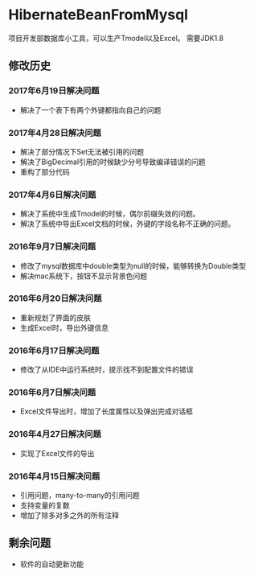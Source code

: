 HibernateBeanFromMysql
=================
项目开发部数据库小工具，可以生产Tmodel以及Excel。
需要JDK1.8

修改历史
--------

### 2017年6月19日解决问题
* 解决了一个表下有两个外键都指向自己的问题

### 2017年4月28日解决问题
* 解决了部分情况下Set无法被引用的问题
* 解决了BigDecimal引用的时候缺少分号导致编译错误的问题
* 重构了部分代码

### 2017年4月6日解决问题
* 解决了系统中生成Tmodel的时候，偶尔前缀失效的问题。
* 解决了系统中导出Excel文档的时候，外键的字段名称不正确的问题。

### 2016年9月7日解决问题
* 修改了mysql数据库中double类型为null的时候，能够转换为Double类型
* 解决mac系统下，按钮不显示背景色问题

### 2016年6月20日解决问题
* 重新规划了界面的皮肤
* 生成Excel时，导出外键信息

### 2016年6月17日解决问题
* 修改了从IDE中运行系统时，提示找不到配置文件的错误

### 2016年6月7日解决问题
* Excel文件导出时，增加了长度属性以及弹出完成对话框

### 2016年4月27日解决问题
* 实现了Excel文件的导出

### 2016年4月15日解决问题
* 引用问题，many-to-many的引用问题
* 支持变量的复数
* 增加了除多对多之外的所有注释

剩余问题
--------
* 软件的自动更新功能
